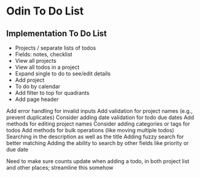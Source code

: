 # Odin To Do List



## Implementation To Do List

- Projects / separate lists of todos
- Fields: notes, checklist
- View all projects
- View all todos in a project
- Expand single to do to see/edit details
- Add project
- To do by calendar
- Add filter to top for quadrants
- Add page header


Add error handling for invalid inputs
Add validation for project names (e.g., prevent duplicates)
Consider adding date validation for todo due dates
Add methods for editing project names
Consider adding categories or tags for todos
Add methods for bulk operations (like moving multiple todos)
Searching in the description as well as the title
Adding fuzzy search for better matching
Adding the ability to search by other fields like priority or due date

Need to make sure counts update when adding a todo, in both project list and other places; streamline this somehow
